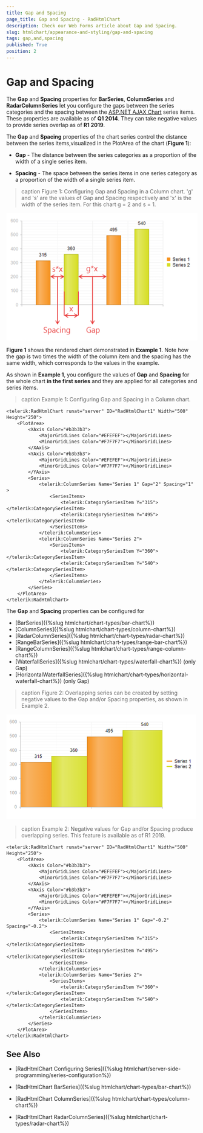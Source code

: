 ```yaml
---
title: Gap and Spacing
page_title: Gap and Spacing - RadHtmlChart
description: Check our Web Forms article about Gap and Spacing.
slug: htmlchart/appearance-and-styling/gap-and-spacing
tags: gap,and,spacing
published: True
position: 2
---
```


# Gap and Spacing

The **Gap** and **Spacing** properties for **BarSeries**, **ColumnSeries** and **RadarColumnSeries** let you configure the gaps between the series categories and the spacing between the [ASP.NET AJAX Chart](https://www.telerik.com/products/aspnet-ajax/html-chart.aspx) series items. These properties are available as of **Q1 2014**. They can take negative values to provide series overlap as of **R1 2019**.

The **Gap** and **Spacing** properties of the chart series control the distance between the series items,visualized in the PlotArea of the chart (**Figure 1**):

* **Gap** - The distance between the series categories as a proportion of the width of a single series item.

* **Spacing** - The space between the series items in one series category as a proportion of the width of a single series item.
>caption Figure 1: Configuring Gap and Spacing in a Column chart. 'g' and 's' are the values of Gap and Spacing respectively and 'x' is the width of the series item. For this chart g = 2 and s = 1.

![htmlchart-appearance-gap-and-spacing](images/htmlchart-appearance-gap-and-spacing.png)

**Figure 1** shows the rendered chart demonstrated in **Example 1**. Note how the gap is two times the width of the column item and the spacing has the same width, which corresponds to the values in the example.

As shown in **Example 1**, you configure the values of **Gap** and **Spacing** for the whole chart **in the first series** and they are applied for all categories and series items.

>caption Example 1: Configuring Gap and Spacing in a Column chart.

````ASP.NET
<telerik:RadHtmlChart runat="server" ID="RadHtmlChart1" Width="500" Height="250">
	<PlotArea>
		<XAxis Color="#b3b3b3">
			<MajorGridLines Color="#EFEFEF"></MajorGridLines>
			<MinorGridLines Color="#F7F7F7"></MinorGridLines>
		</XAxis>
		<YAxis Color="#b3b3b3">
			<MajorGridLines Color="#EFEFEF"></MajorGridLines>
			<MinorGridLines Color="#F7F7F7"></MinorGridLines>
		</YAxis>
		<Series>
			<telerik:ColumnSeries Name="Series 1" Gap="2" Spacing="1" >
				<SeriesItems>
					<telerik:CategorySeriesItem Y="315"></telerik:CategorySeriesItem>
					<telerik:CategorySeriesItem Y="495"></telerik:CategorySeriesItem>
				</SeriesItems>
			</telerik:ColumnSeries>
			<telerik:ColumnSeries Name="Series 2">
				<SeriesItems>
					<telerik:CategorySeriesItem Y="360"></telerik:CategorySeriesItem>
					<telerik:CategorySeriesItem Y="540"></telerik:CategorySeriesItem>
				</SeriesItems>
			</telerik:ColumnSeries>
		</Series>
	</PlotArea>
</telerik:RadHtmlChart>
````


The **Gap** and **Spacing** properties can be configured for
* [BarSeries]({%slug htmlchart/chart-types/bar-chart%})
* [ColumnSeries]({%slug htmlchart/chart-types/column-chart%})
* [RadarColumnSeries]({%slug htmlchart/chart-types/radar-chart%})
* [RangeBarSeries]({%slug htmlchart/chart-types/range-bar-chart%})
* [RangeColumnSeries]({%slug htmlchart/chart-types/range-column-chart%})
* [WaterfallSeries]({%slug htmlchart/chart-types/waterfall-chart%}) (only Gap)
* [HorizontalWaterfallSeries]({%slug htmlchart/chart-types/horizontal-waterfall-chart%}) (only Gap)


>caption Figure 2: Overlapping series can be created by setting negative values to the Gap and/or Spacing properties, as shown in Example 2.

![Overlapping series can be created by setting negative values to Gap and/or Spacing](images/gap-and-spacing-negative-values-overlapping-series.png)

>caption Example 2: Negative values for Gap and/or Spacing produce overlapping series. This feature is available as of R1 2019.

````ASP.NET
<telerik:RadHtmlChart runat="server" ID="RadHtmlChart1" Width="500" Height="250">
	<PlotArea>
		<XAxis Color="#b3b3b3">
			<MajorGridLines Color="#EFEFEF"></MajorGridLines>
			<MinorGridLines Color="#F7F7F7"></MinorGridLines>
		</XAxis>
		<YAxis Color="#b3b3b3">
			<MajorGridLines Color="#EFEFEF"></MajorGridLines>
			<MinorGridLines Color="#F7F7F7"></MinorGridLines>
		</YAxis>
		<Series>
			<telerik:ColumnSeries Name="Series 1" Gap="-0.2" Spacing="-0.2">
				<SeriesItems>
					<telerik:CategorySeriesItem Y="315"></telerik:CategorySeriesItem>
					<telerik:CategorySeriesItem Y="495"></telerik:CategorySeriesItem>
				</SeriesItems>
			</telerik:ColumnSeries>
			<telerik:ColumnSeries Name="Series 2">
				<SeriesItems>
					<telerik:CategorySeriesItem Y="360"></telerik:CategorySeriesItem>
					<telerik:CategorySeriesItem Y="540"></telerik:CategorySeriesItem>
				</SeriesItems>
			</telerik:ColumnSeries>
		</Series>
	</PlotArea>
</telerik:RadHtmlChart>
````


## See Also

 * [RadHtmlChart Configuring Series]({%slug htmlchart/server-side-programming/series-configuration%})

 * [RadHtmlChart BarSeries]({%slug htmlchart/chart-types/bar-chart%})

 * [RadHtmlChart ColumnSeries]({%slug htmlchart/chart-types/column-chart%})

 * [RadHtmlChart RadarColumnSeries]({%slug htmlchart/chart-types/radar-chart%})
